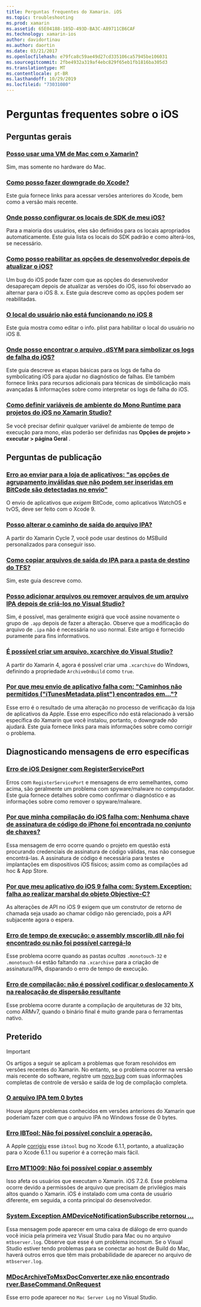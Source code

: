 ```yaml
---
title: Perguntas frequentes do Xamarin. iOS
ms.topic: troubleshooting
ms.prod: xamarin
ms.assetid: 65E04188-185D-493D-BA3C-A89711CB6CAF
ms.technology: xamarin-ios
author: davidortinau
ms.author: daortin
ms.date: 03/21/2017
ms.openlocfilehash: e79fca8c59ae49d27cd335106ca57945be106031
ms.sourcegitcommit: 2fbe4932a319af4ebc829f65eb1fb1816ba305d3
ms.translationtype: MT
ms.contentlocale: pt-BR
ms.lasthandoff: 10/29/2019
ms.locfileid: "73031080"
---
```

# <a name="ios-frequently-asked-questions"></a>Perguntas frequentes sobre o iOS

## <a name="general-questions"></a>Perguntas gerais

### <a name="can-i-use-a-mac-vm-with-xamarinmac-vmmd"></a>[Posso usar uma VM de Mac com o Xamarin?](mac-vm.md)
Sim, mas somente no hardware do Mac.

### <a name="how-can-i-downgrade-xcodedowngrade-xcodemd"></a>[Como posso fazer downgrade do Xcode?](downgrade-xcode.md)
Este guia fornece links para acessar versões anteriores do Xcode, bem como a versão mais recente.

### <a name="where-can-i-set-my-ios-sdk-locationsios-sdkmd"></a>[Onde posso configurar os locais de SDK de meu iOS?](ios-sdk.md)
Para a maioria dos usuários, eles são definidos para os locais apropriados automaticamente. Este guia lista os locais do SDK padrão e como alterá-los, se necessário.

### <a name="how-can-i-reenable-developer-options-after-updating-iosupdate-developer-optionsmd"></a>[Como posso reabilitar as opções de desenvolvedor depois de atualizar o iOS?](update-developer-options.md)
Um bug do iOS pode fazer com que as opções do desenvolvedor desapareçam depois de atualizar as versões do iOS, isso foi observado ao alternar para o iOS 8. x. Este guia descreve como as opções podem ser reabilitadas.

### <a name="user-location-not-working-in-ios-8ios8-user-locationmd"></a>[O local do usuário não está funcionando no iOS 8](ios8-user-location.md)
Este guia mostra como editar o info. plist para habilitar o local do usuário no iOS 8.

### <a name="where-can-i-find-the-dsym-file-to-symbolicate-ios-crash-logssymbolicate-ios-crashmd"></a>[Onde posso encontrar o arquivo .dSYM para simbolizar os logs de falha do iOS?](symbolicate-ios-crash.md)
Este guia descreve as etapas básicas para os logs de falha do symbolicating iOS para ajudar no diagnóstico de falhas. Ele também fornece links para recursos adicionais para técnicas de simbólicação mais avançadas & informações sobre como interpretar os logs de falha do iOS.

### <a name="how-do-i-set-mono-runtime-environment-variables-for-ios-projects-in-xamarin-studioxs-mono-runtimemd"></a>[Como definir variáveis de ambiente do Mono Runtime para projetos do iOS no Xamarin Studio?](xs-mono-runtime.md)
Se você precisar definir qualquer variável de ambiente de tempo de execução para mono, elas poderão ser definidas nas **Opções de projeto > executar > página Geral** .

## <a name="publishing-questions"></a>Perguntas de publicação

### <a name="error-when-submitting-to-app-store-invalid-bundle---options-not-allowed-to-be-embedded-in-bitcode-are-detected-in-the-submissioninvalid-bundle-bitcodemd"></a>[Erro ao enviar para a loja de aplicativos: "as opções de agrupamento inválidas que não podem ser inseridas em BitCode são detectadas no envio"](invalid-bundle-bitcode.md)

O envio de aplicativos que _exigem_ BitCode, como aplicativos WatchOS e tvOS, deve ser feito com o Xcode 9.

### <a name="can-i-change-the-output-path-of-the-ipa-fileipa-output-pathmd"></a>[Posso alterar o caminho de saída do arquivo IPA?](ipa-output-path.md)
A partir do Xamarin Cycle 7, você pode usar destinos do MSBuild personalizados para conseguir isso.

### <a name="how-can-i-copy-ipa-output-files-to-the-tfs-drop-folderipa-tfsmd"></a>[Como copiar arquivos de saída do IPA para a pasta de destino do TFS?](ipa-tfs.md)
Sim, este guia descreve como.

### <a name="can-i-add-files-to-or-remove-files-from-an-ipa-file-after-building-it-in-visual-studiomodify-ipamd"></a>[Posso adicionar arquivos ou remover arquivos de um arquivo IPA depois de criá-los no Visual Studio?](modify-ipa.md)
Sim, é possível, mas geralmente exigirá que você assine novamente o grupo de `.app` depois de fazer a alteração. Observe que a modificação do arquivo de `.ipa` não é necessária no uso normal. Este artigo é fornecido puramente para fins informativos.

### <a name="is-it-possible-to-create-a-xcarchive-archive-from-visual-studiocreate-xcarchivemd"></a>[É possível criar um arquivo. xcarchive do Visual Studio?](create-xcarchive.md)
A partir do Xamarin 4, agora é possível criar uma `.xcarchive` do Windows, definindo a propriedade `ArchiveOnBuild` como `true`.

### <a name="why-does-my-app-submission-fail-with-disallowed-paths--itunesmetadataplist--found-at--itunesmetadata-disallowed-pathsmd"></a>[Por que meu envio de aplicativo falha com: "Caminhos não permitidos ("iTunesMetadata.plist") encontrados em..."?](itunesmetadata-disallowed-paths.md)
Esse erro é o resultado de uma alteração no processo de verificação da loja de aplicativos da Apple. Esse erro específico _não_ está relacionado à versão específica do Xamarin que você instalou, portanto, o downgrade _não_ ajudará. Este guia fornece links para mais informações sobre como corrigir o problema.

## <a name="diagnosing-specific-error-messages"></a>Diagnosticando mensagens de erro específicas

### <a name="ios-designer-error-with-registerserviceporterror-registerserviceportmd"></a>[Erro de iOS Designer com RegisterServicePort](error-registerserviceport.md)
Erros com `RegisterServicePort` e mensagens de erro semelhantes, como acima, são geralmente um problema com spyware/malware no computador. Este guia fornece detalhes sobre como confirmar o diagnóstico e as informações sobre como remover o spyware/malware.

### <a name="why-does-my-ios-build-fail-with-no-valid-iphone-code-signing-keys-found-in-keychainno-codesigning-keysmd"></a>[Por que minha compilação do iOS falha com: Nenhuma chave de assinatura de código do iPhone foi encontrada no conjunto de chaves?](no-codesigning-keys.md)
Essa mensagem de erro ocorre quando o projeto em questão está procurando credenciais de assinatura de código válidas, mas não consegue encontrá-las. A assinatura de código é necessária para testes e implantações em dispositivos iOS físicos; assim como as compilações ad hoc & App Store.

### <a name="why-does-my-ios-9-app-fail-with-systemexception-failed-to-marshal-the-objective-c-objectexception-marshal-obj-cmd"></a>[Por que meu aplicativo do iOS 9 falha com: System.Exception: falha ao realizar marshal do objeto Objective-C?](exception-marshal-obj-c.md)
As alterações de API no iOS 9 exigem que um construtor de retorno de chamada seja usado ao chamar código não gerenciado, pois a API subjacente agora o espera.

### <a name="runtime-error-the-assembly-mscorlibdll-was-not-found-or-could-not-be-loadederror-mscorlib-not-foundmd"></a>[Erro de tempo de execução: o assembly mscorlib.dll não foi encontrado ou não foi possível carregá-lo](error-mscorlib-not-found.md)
Esse problema ocorre quando as pastas *ocultas* `.monotouch-32` e `.monotouch-64` estão faltando na `.xcarchive` para a criação de assinatura/IPA, disparando o erro de tempo de execução.

### <a name="compile-error-can-not-encode-offset-x-in-resulting-scattered-relocationerror-encode-offset-scattered-relocationmd"></a>[Erro de compilação: não é possível codificar o deslocamento X na realocação de dispersão resultante](error-encode-offset-scattered-relocation.md)
Esse problema ocorre durante a compilação de arquiteturas de 32 bits, como ARMv7, quando o binário final é muito grande para o ferramentas nativo.

## <a name="deprecated"></a>Preterido

> [!IMPORTANT]
> Os artigos a seguir se aplicam a problemas que foram resolvidos em versões recentes do Xamarin. No entanto, se o problema ocorrer na versão mais recente do software, registre um [novo bug](~/cross-platform/troubleshooting/questions/howto-file-bug.md) com suas informações completas de controle de versão e saída de log de compilação completa.

### <a name="ipa-file-is-0-bytesipa-zero-bytesmd"></a>[O arquivo IPA tem 0 bytes](ipa-zero-bytes.md)
Houve alguns problemas conhecidos em versões anteriores do Xamarin que poderiam fazer com que o arquivo IPA no Windows fosse de 0 bytes.

### <a name="ibtool-error-the-operation-couldnt-be-completederror-ibtoolmd"></a>[Erro IBTool: Não foi possível concluir a operação.](error-ibtool.md)
A Apple [corrigiu](https://developer.apple.com/library/ios/releasenotes/DeveloperTools/RN-Xcode/Chapters/xc6_release_notes.html) esse `ibtool` bug no Xcode 6.1.1, portanto, a atualização para o Xcode 6.1.1 ou superior é a correção mais fácil.

### <a name="error-mt1009-could-not-copy-the-assemblyerror-mt1009md"></a>[Erro MT1009: Não foi possível copiar o assembly](error-mt1009.md)
Isso afeta os usuários que executam o Xamarin. iOS 7.2.6. Esse problema ocorre devido a permissões de arquivo que precisam de privilégios mais altos quando o Xamarin. iOS é instalado com uma conta de usuário diferente, em seguida, a conta principal do desenvolvedor.

### <a name="systemexception-amdevicenotificationsubscribe-returned-exception-amddevicenotificationsubscribemd"></a>[System.Exception AMDeviceNotificationSubscribe retornou ...](exception-amddevicenotificationsubscribe.md)
Essa mensagem pode aparecer em uma caixa de diálogo de erro quando você inicia pela primeira vez Visual Studio para Mac ou no arquivo `mtbserver.log`. Observe que esse é um problema incomum. Se o Visual Studio estiver tendo problemas para se conectar ao host de Build do Mac, haverá outros erros que têm mais probabilidade de aparecer no arquivo de `mtbserver.log`.

### <a name="mdocarchivetomsxdocconverterexe-not-found-rverbasecommandonrequestmdocarchivetomsxdocconverter-not-foundmd"></a>[MDocArchiveToMsxDocConverter.exe não encontrado rver.BaseCommand.OnRequest](mdocarchivetomsxdocconverter-not-found.md)
Esse erro pode aparecer no `Mac Server Log` no Visual Studio.
